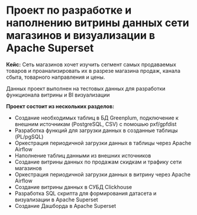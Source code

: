 # Проект по разработке и наполнению витрины данных сети магазинов и визуализации в Apache Superset

**Кейс:** Сеть магазинов хочет изучить сегмент самых продаваемых товаров и проанализировать их в разрезе магазина продаж, канала сбыта, товарного направления и цены.

Данных проект выполнен на тестовых данных для разработки функционала витрины и BI визуализации 

**Проект состоит из нескольких разделов:**

- Создание необходимых таблиц в БД Greenplum, подключение к внешним источникам (PostgreSQL, CSV) c помошью pxf/gpfdist
- Разработка функций для загрузки данных в созданные таблицы (PL/pgSQL)
- Оркестрация периодичной загрузки данных в таблицы через Apache Airflow
- Наполнение таблиц данными из внешних источников 
- Создание витрины данных по продажам скидкам и трафику сети магазинов
- Оркестрация периодичной загрузки данных в витрину через Apache Airflow
- Создание витрины данных в СУБД Clickhouse
- Разработка SQL скрипта для формирования датасета и визуализации в Apache Superset
- Создание Дашборда в Apache Superset
